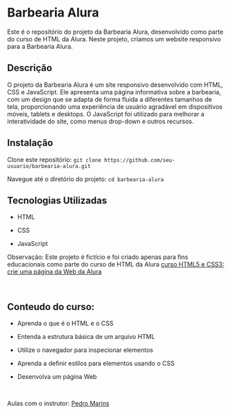 # Barbearia Alura
Este é o repositório do projeto da Barbearia Alura, desenvolvido como parte do curso de HTML da Alura. Neste projeto, criamos um website responsivo para a Barbearia Alura.

## Descrição
O projeto da Barbearia Alura é um site responsivo desenvolvido com HTML, CSS e JavaScript. Ele apresenta uma página informativa sobre a barbearia, com um design que se adapta de forma fluida a diferentes tamanhos de tela, proporcionando uma experiência de usuário agradável em dispositivos móveis, tablets e desktops. O JavaScript foi utilizado para melhorar a interatividade do site, como menus drop-down e outros recursos.

## Instalação

Clone este repositório: `git clone https://github.com/seu-usuario/barbearia-alura.git`

Navegue até o diretório do projeto: `cd barbearia-alura`

## Tecnologias Utilizadas
* HTML

* CSS

* JavaScript



Observação: Este projeto é fictício e foi criado apenas para fins educacionais como parte do curso de HTML da Alura [curso HTML5 e CSS3: crie uma página da Web da Alura](https://cursos.alura.com.br/course/html5-css3-primeiros-passos)

<br>

## Conteudo do curso:

* Aprenda o que é o HTML e o CSS

* Entenda a estrutura básica de um arquivo HTML

* Utilize o navegador para inspecionar elementos

* Aprenda a definir estilos para elementos usando o CSS

* Desenvolva um página Web

<br>

Aulas com o instrutor: [Pedro Marins](https://www.linkedin.com/in/pedromarins/)
